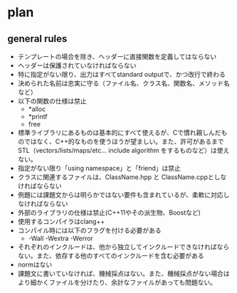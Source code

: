 # plan

## general rules
- テンプレートの場合を除き、ヘッダーに直接関数を定義してはならない
- ヘッダーは保護されていなければならない
- 特に指定がない限り、出力はすべてstandard outputで、かつ改行で終わる
- 決められた名前は忠実に守る（ファイル名、クラス名、関数名、メソッド名など）
- 以下の関数の仕様は禁止
  - *alloc
  - *printf
  - free
- 標準ライブラリにあるものは基本的にすべて使えるが、Cで慣れ親しんだものではなく、C++的なものを使うほうが望ましい。また、許可があるまでSTL（vectors/lists/maps/etc... include algorithm をするものなど）は使えない。
- 指定がない限り「using namespace」と「friend」は禁止
- クラスに関連するファイルは、ClassName.hpp と ClassName.cppとしなければならない
- 例題には課題文からは明らかではない要件も含まれているが、柔軟に対応しなければならない
- 外部のライブラリの仕様は禁止(C++11やその派生物、Boostなど)
- 使用するコンパイラはclang++
- コンパイル時には以下のフラグを付ける必要がある
  - -Wall -Wextra -Werror
- それぞれのインクルードは、他から独立してインクルードできなければならない。また、依存する他のすべてのインクルードを含む必要がある
- normはない
- 課題文に書いていなければ、機械採点はない。また、機械採点がない場合はより細かくファイルを分けたり、余計なファイルがあっても問題ない。
